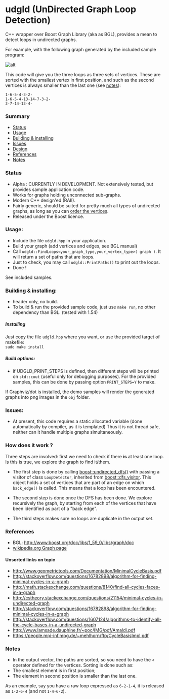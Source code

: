 # udgld (UnDirected Graph Loop Detection)

C++ wrapper over Boost Graph Library (aka as BGL), provides a mean to detect loops in undirected graphs.

For example, with the following graph generated by the included sample program:

![alt](
https://github.com/skramm/udgld/blob/master/sample1_2.png "sample graph")

This code will give you the three loops as three sets of vertices. These are sorted with the smallest vertex in first position, and such as the second vertices is always smaller than the last one (see [notes](#s_notes)):
```
1-6-5-4-3-2-
1-6-5-4-13-14-7-3-2-
3-7-14-13-4-
```
### Summary
- [Status](#s_stat)
- [Usage](#s_usage)
- [Building & installing](#s_build)
- [Issues](#s_issues)
- [Design](#s_inside)
- [References](#s_ref)
- [Notes](#s_notes)


### Status
 <a name="s_stat"></a>

- Alpha : CURRENTLY IN DEVELOPMENT. Not extensively tested, but provides sample application code.
- Works for graphs holding unconnected sub-graphs.
- Modern C++ design'ed (RAII).
- Fairly generic, should be suited for pretty much all types of undirected graphs, as long as you can [order the vertices](#s_notes).
- Released under the Boost licence.

### Usage:
 <a name="s_usage"></a>

 - Include the file `udgld.hpp` in your application.
 - Build your graph (add vertices and edges, see BGL manual)
 - Call `udgld::FindLoops<your_graph_type,your_vertex_type>( graph )`.
 It will return a set of paths that are loops.
 - Just to check, you may call `udgld::PrintPaths()` to print out the loops.
 - Done !

See included samples.

### Building & installing:
 <a name="s_build"></a>

- header only, no build.
- To build & run the provided sample code, just use `make run`, no other dependency than BGL.
(tested with 1.54)

##### Installing
Just copy the file `udgld.hpp` where you want, or use the provided target of makefile:  
`sudo make install`

##### Build options:
 - if UDGLD_PRINT_STEPS is defined, then different steps will be printed on `std::cout` (useful only for debugging purposes).
 For the provided samples, this can be done by passing option `PRINT_STEPS=Y` to make.

If Graphviz/dot is installed, the demo samples will render the generated graphs into png images in the `obj` folder.

### Issues:
 <a name="s_issues"></a>

 - At present, this code requires a static allocated variable (done automatically by compiler, as it is templated)
 Thus it is not thread safe, neither can it handle multiple graphs simultaneously.


### How does it work ?
 <a name="s_inside"></a>

Three steps are involved: first we need to check if there **is** at least one loop. Is this is true, we explore the graph to find it/them.

- The first step is done by calling [boost::undirected_dfs()](http://www.boost.org/doc/libs/1_59_0/libs/graph/doc/undirected_dfs.html)
with passing a visitor of class `LoopDetector`, inherited from
[boost::dfs_visitor](http://www.boost.org/doc/libs/1_59_0/libs/graph/doc/dfs_visitor.html).
This object holds a set of vertices that are part of an edge on which `back_edge()` is called.
This means that a loop has been encountered.

- The second step is done once the DFS has been done. We explore recursively the graph, by starting from each of the vertices that have been identified as part of a "back edge".

- The third steps makes sure no loops are duplicate in the output set.

### References
 <a name="s_ref"></a>

 - BGL: http://www.boost.org/doc/libs/1_59_0/libs/graph/doc
 - [wikipedia.org Graph page](https://en.wikipedia.org/wiki/Graph_%28mathematics%29#Undirected_graph)

#### Unsorted links on topic
- http://www.geometrictools.com/Documentation/MinimalCycleBasis.pdf
- http://stackoverflow.com/questions/16782898/algorithm-for-finding-minimal-cycles-in-a-graph
- http://math.stackexchange.com/questions/8140/find-all-cycles-faces-in-a-graph
- http://cstheory.stackexchange.com/questions/21154/minimal-cycles-in-undirected-graph
- http://stackoverflow.com/questions/16782898/algorithm-for-finding-minimal-cycles-in-a-graph
- http://stackoverflow.com/questions/1607124/algorithms-to-identify-all-the-cycle-bases-in-a-undirected-graph
- http://www.lamsade.dauphine.fr/~poc/IMG/pdf/Amaldi.pdf
- https://people.mpi-inf.mpg.de/~mehlhorn/ftp/CycleBasisImpl.pdf

 ### Notes
  <a name="s_notes"></a>

  - In the output vector, the paths are sorted, so you need to have the `<` operator defined for the vertices. Sorting is done such as:
   - The smallest element is in first position;
   - The element in second position is smaller than the last one.

   As an example, say you have a raw loop expressed as
   `6-2-1-4`, it is released as `1-2-6-4` (and not `1-4-6-2`).
